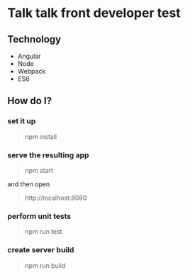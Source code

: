 # Talk talk front developer test 

## Technology
* Angular
* Node
* Webpack
* ES6

## How do I?

### set it up

> npm install

### serve the resulting app

> npm start

and then open

> http://localhost:8080

### perform unit tests

> npm run test

### create server build

> npm run build